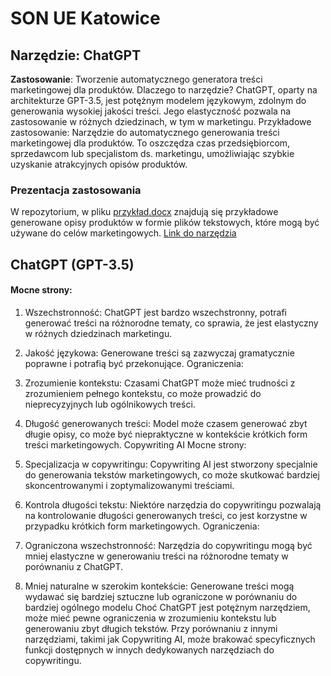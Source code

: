 # SON UE Katowice #
## Narzędzie: ChatGPT ##
**Zastosowanie**: Tworzenie automatycznego generatora treści marketingowej dla produktów.
Dlaczego to narzędzie?
ChatGPT, oparty na architekturze GPT-3.5, jest potężnym modelem językowym, zdolnym do generowania wysokiej jakości treści. Jego elastyczność pozwala na zastosowanie w różnych dziedzinach, w tym w marketingu.
Przykładowe zastosowanie:
Narzędzie do automatycznego generowania treści marketingowej dla produktów. To oszczędza czas przedsiębiorcom, sprzedawcom lub specjalistom ds. marketingu, umożliwiając szybkie uzyskanie atrakcyjnych opisów produktów.
### Prezentacja zastosowania ###
W repozytorium, w pliku [przykład.docx](https://github.com/JaFi01/SON_ue_katowice/blob/main/przyk%C5%82ad.docx) znajdują się przykładowe generowane opisy produktów w formie plików tekstowych, które mogą być używane do celów marketingowych.
[Link do narzędzia](https://chat.openai.com/)

## ChatGPT (GPT-3.5) ##
#### Mocne strony: ####

1.	Wszechstronność: ChatGPT jest bardzo wszechstronny, potrafi generować treści na różnorodne tematy, co sprawia, że jest elastyczny w różnych dziedzinach marketingu.
2.	Jakość językowa: Generowane treści są zazwyczaj gramatycznie poprawne i potrafią być przekonujące.
Ograniczenia:

1.	Zrozumienie kontekstu: Czasami ChatGPT może mieć trudności z zrozumieniem pełnego kontekstu, co może prowadzić do nieprecyzyjnych lub ogólnikowych treści.
2.	Długość generowanych treści: Model może czasem generować zbyt długie opisy, co może być niepraktyczne w kontekście krótkich form treści marketingowych.
Copywriting AI
Mocne strony:

1.	Specjalizacja w copywritingu: Copywriting AI jest stworzony specjalnie do generowania tekstów marketingowych, co może skutkować bardziej skoncentrowanymi i zoptymalizowanymi treściami.
2.	Kontrola długości tekstu: Niektóre narzędzia do copywritingu pozwalają na kontrolowanie długości generowanych treści, co jest korzystne w przypadku krótkich form marketingowych.
Ograniczenia:

1.	Ograniczona wszechstronność: Narzędzia do copywritingu mogą być mniej elastyczne w generowaniu treści na różnorodne tematy w porównaniu z ChatGPT.
2.	Mniej naturalne w szerokim kontekście: Generowane treści mogą wydawać się bardziej sztuczne lub ograniczone w porównaniu do bardziej ogólnego modelu
Choć ChatGPT jest potężnym narzędziem, może mieć pewne ograniczenia w zrozumieniu kontekstu lub generowaniu zbyt długich tekstów. Przy porównaniu z innymi narzędziami, takimi jak Copywriting AI, może brakować specyficznych funkcji dostępnych w innych dedykowanych narzędziach do copywritingu.

